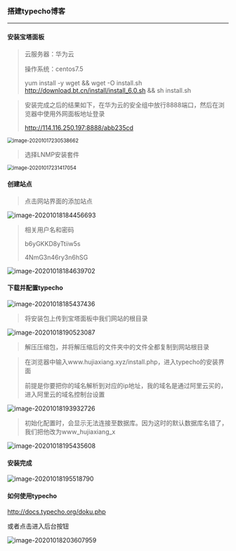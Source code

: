 ### 搭建typecho博客

***

#### 安装宝塔面板

> 云服务器：华为云
>
> 操作系统：centos7.5
>
> yum install -y wget && wget -O install.sh http://download.bt.cn/install/install_6.0.sh && sh install.sh

> 安装完成之后的结果如下，在华为云的安全组中放行8888端口，然后在浏览器中使用外网面板地址登录
>
> http://114.116.250.197:8888/abb235cd

<img src="F:\学习笔记\搭建typecho博客\imgs\image-20201017230538662.png" alt="image-20201017230538662" style="zoom: 80%;" />



>选择LNMP安装套件

<img src="F:\学习笔记\搭建typecho博客\imgs\image-20201017231417054.png" alt="image-20201017231417054" style="zoom:80%;" />



#### 创建站点

> 点击网站界面的添加站点

<img src="F:\学习笔记\搭建typecho博客\imgs\image-20201018184456693.png" alt="image-20201018184456693"  />

> 相关用户名和密码
>
> b6yGKKD8yTtiiw5s
>
> 4NmG3n46ry3n6hSG

![image-20201018184639702](F:\学习笔记\搭建typecho博客\imgs\账号信息.png)



#### 下载并配置typecho

![image-20201018185437436](F:\学习笔记\搭建typecho博客\imgs\image-20201018185437436.png)



> 将安装包上传到宝塔面板中我们网站的根目录

![image-20201018190523087](F:\学习笔记\rootImages\image-20201018190523087.png)

> 解压压缩包，并将解压缩后的文件夹中的文件全都复制到网站根目录



> 在浏览器中输入www.hujiaxiang.xyz/install.php，进入typecho的安装界面
>
> 前提是你要把你的域名解析到对应的ip地址，我的域名是通过阿里云买的，进入阿里云的域名控制台设置

![image-20201018193932726](F:\学习笔记\搭建typecho博客\imgs\image-20201018193932726.png)



> 初始化配置时，会显示无法连接至数据库。因为这时的默认数据库名错了，我们把他改为www_hujiaxiang_x

![image-20201018195435608](F:\学习笔记\rootImages\image-20201018195435608.png)



#### 安装完成

![image-20201018195518790](F:\学习笔记\rootImages\image-20201018195518790.png)



#### 如何使用typecho

http://docs.typecho.org/doku.php

或者点击进入后台按钮

![image-20201018203607959](F:\学习笔记\rootImages\image-20201018203607959.png)

